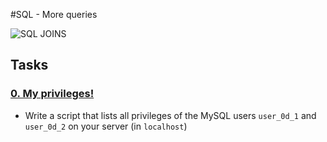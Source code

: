 #SQL - More queries

![SQL JOINS](image.png)

## Tasks

### [0. My privileges!]()

- Write a script that lists all privileges of the MySQL users `user_0d_1` and `user_0d_2` on your server (in `localhost`)
